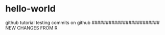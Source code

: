 # hello-world
github tutorial
testing commits on github
########################
NEW CHANGES FROM R
